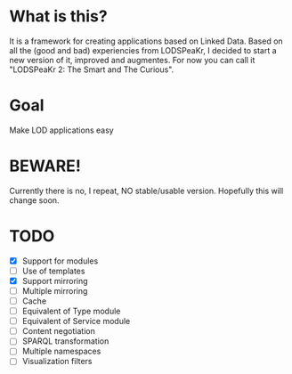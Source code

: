 # What is this?

It is a framework for creating applications based on Linked Data. Based on all the (good and bad) experiencies from LODSPeaKr, I decided to start a new version of it, improved and augmentes. For now you can call it "LODSPeaKr 2: The Smart and The Curious".

# Goal

Make LOD applications easy

# BEWARE!

Currently there is no, I repeat, NO stable/usable version. Hopefully this will change soon.


# TODO

- [X] Support for modules
- [ ] Use of templates
- [X] Support mirroring
- [ ] Multiple mirroring
- [ ] Cache
- [ ] Equivalent of Type module
- [ ] Equivalent of Service module
- [ ] Content negotiation
- [ ] SPARQL transformation
- [ ] Multiple namespaces
- [ ] Visualization filters